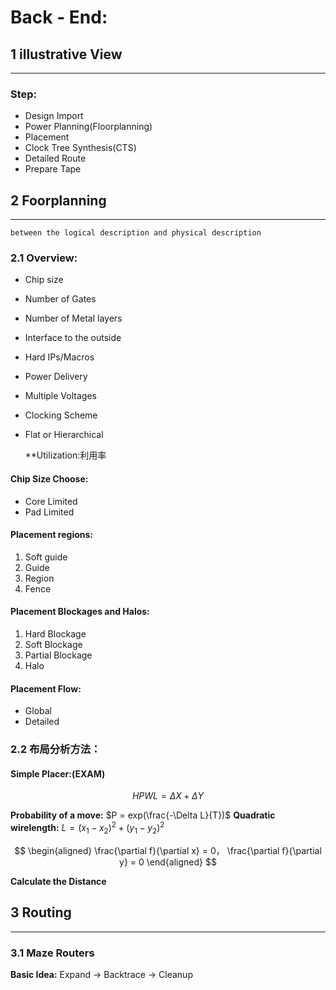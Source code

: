 # Back - End:

## 1 illustrative View
---

### Step:
* Design Import
* Power Planning(Floorplanning)
* Placement
* Clock Tree Synthesis(CTS)
* Detailed Route
* Prepare Tape

## 2 Foorplanning
---

	between the logical description and physical description

### 2.1 Overview:
* Chip size
* Number of Gates
* Number of Metal layers
* Interface to the outside
* Hard IPs/Macros
* Power Delivery
* Multiple Voltages
* Clocking Scheme
* Flat or Hierarchical

	**Utilization:利用率

#### Chip Size Choose:
* Core Limited
* Pad Limited

#### Placement regions:
1. Soft guide
2. Guide
3. Region
4. Fence

#### Placement Blockages and Halos:
1. Hard Blockage
2. Soft Blockage
3. Partial  Blockage
4. Halo

#### Placement Flow:
* Global
* Detailed

### 2.2  布局分析方法：
#### Simple Placer:(EXAM)

$$
HPWL = \Delta X + \Delta Y
$$

**Probability of a move:** $P = exp(\frac{-\Delta L}{T})$
**Quadratic wirelength:** $L = (x_1-x_2)^2+(y_1-y_2)^2$

$$
\begin{aligned}
\frac{\partial f}{\partial x} = 0， \frac{\partial f}{\partial y} = 0
\end{aligned}
$$

**Calculate the Distance**

## 3 Routing
---

### 3.1 Maze Routers
**Basic Idea:** Expand → Backtrace → Cleanup
